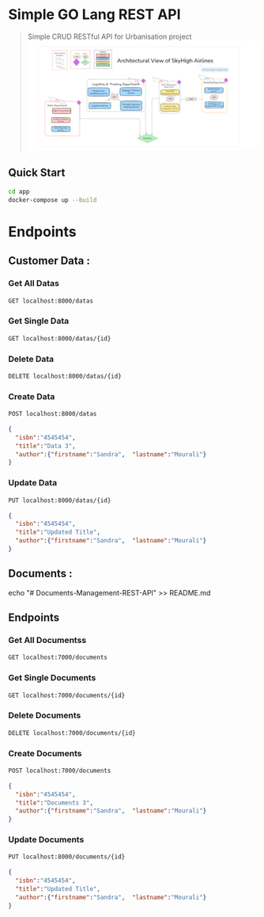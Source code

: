 # Simple GO Lang REST API

> Simple CRUD RESTful API for Urbanisation project
![Architectural View](https://github.com/mouralisandra/Data-Management-REST-API/blob/main/architecturalView.png)

## Quick Start


``` bash
cd app
docker-compose up --build
```

# Endpoints
## Customer Data :
### Get All Datas
``` bash
GET localhost:8000/datas
```
### Get Single Data
``` bash
GET localhost:8000/datas/{id}
```

### Delete Data
``` bash
DELETE localhost:8000/datas/{id}
```

### Create Data
``` bash
POST localhost:8000/datas
```
```json
{
  "isbn":"4545454",
  "title":"Data 3",
  "author":{"firstname":"Sandra",  "lastname":"Mourali"}
}
```

### Update Data
``` bash
PUT localhost:8000/datas/{id}
```
```json
{
  "isbn":"4545454",
  "title":"Updated Title",
  "author":{"firstname":"Sandra",  "lastname":"Mourali"}
}
```
## Documents :
echo "# Documents-Management-REST-API" >> README.md
## Endpoints

### Get All Documentss
``` bash
GET localhost:7000/documents
```
### Get Single Documents
``` bash
GET localhost:7000/documents/{id}
```

### Delete Documents
``` bash
DELETE localhost:7000/documents/{id}
```

### Create Documents
``` bash
POST localhost:7000/documents
```
```json
{
  "isbn":"4545454",
  "title":"Documents 3",
  "author":{"firstname":"Sandra",  "lastname":"Mourali"}
}
```

### Update Documents
``` bash
PUT localhost:8000/documents/{id}
```
```json
{
  "isbn":"4545454",
  "title":"Updated Title",
  "author":{"firstname":"Sandra",  "lastname":"Mourali"}
}
```